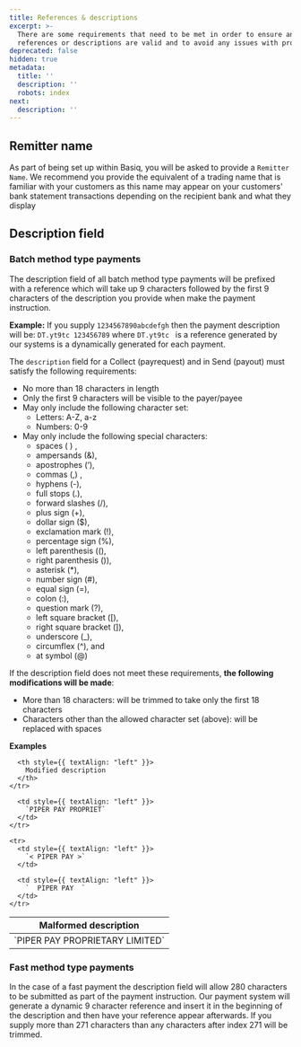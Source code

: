 ```yaml
---
title: References & descriptions
excerpt: >-
  There are some requirements that need to be met in order to ensure any
  references or descriptions are valid and to avoid any issues with processing.
deprecated: false
hidden: true
metadata:
  title: ''
  description: ''
  robots: index
next:
  description: ''
---
```

## Remitter name

As part of being set up within Basiq, you will be asked to provide a `Remitter Name`. We recommend you provide the equivalent of a trading name that is familiar with your customers as this name may appear on your customers' bank statement transactions depending on the recipient bank and what they display

## Description field

### Batch method type payments

The description field of all batch method type payments will be prefixed with a reference which will take up 9 characters followed by the first 9 characters of the description you provide when make the payment instruction.

**Example:** If you supply `1234567890abcdefgh` then the payment description will be: `DT.yt9tc 123456789` where `DT.yt9tc ` is a reference generated by our systems is a dynamically generated for each payment.

The `description` field for a Collect (payrequest) and in Send (payout) must satisfy the following requirements:

* No more than 18 characters in length
* Only the first 9 characters will be visible to the payer/payee
* May only include the following character set: 
  * Letters: A-Z, a-z
  * Numbers: 0-9
* May only include the following special characters: 
  * spaces ( ) , 
  * ampersands (&), 
  * apostrophes (‘), 
  * commas (,) , 
  * hyphens (-), 
  * full stops (.), 
  * forward slashes (/), 
  * plus sign (+), 
  * dollar sign ($), 
  * exclamation mark (!), 
  * percentage sign (%), 
  * left parenthesis ((), 
  * right parenthesis ()), 
  * asterisk (\*), 
  * number sign (#), 
  * equal sign (=), 
  * colon (:), 
  * question mark (?), 
  * left square bracket (\[), 
  * right square bracket (]), 
  * underscore (\_), 
  * circumflex (^), and 
  * at symbol (@)

If the description field does not meet these requirements, **the following modifications will be made**: 

* More than 18 characters: will be trimmed to take only the first 18 characters
* Characters other than the allowed character set (above): will be replaced with spaces

**Examples** 

<Table align={["left","left"]}>
  <thead>
    <tr>
      <th style={{ textAlign: "left" }}>
        Malformed description
      </th>

      <th style={{ textAlign: "left" }}>
        Modified description
      </th>
    </tr>
  </thead>

  <tbody>
    <tr>
      <td style={{ textAlign: "left" }}>
        `PIPER PAY PROPRIETARY LIMITED`
      </td>

      <td style={{ textAlign: "left" }}>
        `PIPER PAY PROPRIET`
      </td>
    </tr>

    <tr>
      <td style={{ textAlign: "left" }}>
        `< PIPER PAY >`
      </td>

      <td style={{ textAlign: "left" }}>
        `  PIPER PAY  `
      </td>
    </tr>
  </tbody>
</Table>

### Fast method type payments

In the case of a fast payment the description field will allow 280 characters to be submitted as part of the payment instruction. Our payment system will generate a dynamic 9 character reference and insert it in the beginning of the description and then have your reference appear afterwards. If you supply more than 271 characters than any characters after index 271 will be trimmed.

